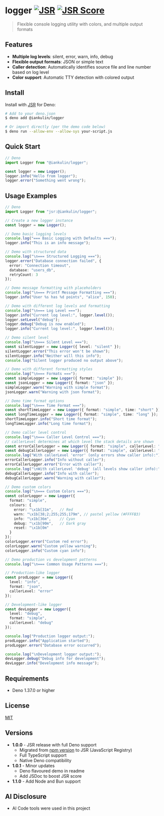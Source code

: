 # logger [![JSR](https://jsr.io/badges/@iankulin/logger)](https://jsr.io/@iankulin/logger) [![JSR Score](https://jsr.io/badges/@iankulin/logger/score)](https://jsr.io/@iankulin/logger/score)

> Flexible console logging utility with colors, and multiple output formats

## Features

- **Multiple log levels**: silent, error, warn, info, debug
- **Flexible output formats**: JSON or simple text
- **Caller detection**: Automatically identifies source file and line number
  based on log level
- **Color support**: Automatic TTY detection with colored output

## Install

Install with [JSR](https://jsr.io/@iankulin/logger) for Deno:

```sh
# Add to your deno.json
$ deno add @iankulin/logger

# Or import directly (per the demo code below)
$ deno run --allow-env --allow-sys your-script.js
```

## Quick Start

```typescript
// Deno 
import Logger from "@iankulin/logger";

const logger = new Logger();
logger.info("Hello from logger");
logger.error("Something went wrong");
```

## Usage Examples


```typescript
// Deno
import Logger from "jsr:@iankulin/logger";

// Create a new logger instance
const logger = new Logger();

// Demo basic logging levels
console.log("=== Basic Logging with Defaults ===");
logger.info("This is an info message");

// Demo with structured data
console.log("\n=== Structured Logging ===");
logger.error("Database connection failed", {
  error: "Connection timeout",
  database: "users_db",
  retryCount: 3
});

// Demo message formatting with placeholders
console.log("\n=== Printf Message Formatting ===");
logger.info("User %s has %d points", "alice", 150);

// Demo with different log levels and formatting
console.log("\n=== Log Level ===");
logger.info("Current log level:", logger.level());
logger.setLevel("debug");
logger.debug("Debug is now enabled");
logger.info("Current log level:", logger.level());

// Demo silent level
console.log("\n=== Silent Level ===");
const silentLogger = new Logger({ level: "silent" });
silentLogger.error("This error won't be shown");
silentLogger.info("Neither will this info");
console.log("Silent logger produced no output above");

// Demo with different formatting styles
console.log("\n=== Formats ===");
const simpleLogger = new Logger({ format: "simple" });
const jsonLogger = new Logger({ format: "json" });
simpleLogger.warn("Warning with simple format");
jsonLogger.warn("Warning with json format");

// Demo time format options
console.log("\n=== Time Format ===");
const shortTimeLogger = new Logger({ format: "simple", time: "short" });
const longTimeLogger = new Logger({ format: "simple", time: "long" });
shortTimeLogger.info("Short time format");
longTimeLogger.info("Long time format");

// Demo caller level control
console.log("\n=== Caller Level Control ===");
// callerLevel determines at which level the stack details are shown
const errorCallerLogger = new Logger({ format: "simple", callerLevel: "error" });
const debugCallerLogger = new Logger({ format: "simple", callerLevel: "debug" });
console.log("With callerLevel 'error' (only errors show caller info):");
errorCallerLogger.info("Info without caller");
errorCallerLogger.error("Error with caller");
console.log("\nWith callerLevel 'debug' (all levels show caller info):");
debugCallerLogger.info("Info with caller");
debugCallerLogger.warn("Warning with caller");

// Demo custom colors
console.log("\n=== Custom Colors ===");
const colorLogger = new Logger({
  format: "simple",
  colours: {
    error: "\x1b[31m",   // Red
    warn: "\x1b[38;2;255;255;179m", // pastel yellow (#FFFFB3)
    info: "\x1b[36m",    // Cyan
    debug: "\x1b[90m",   // Dark gray
    reset: "\x1b[0m"
  }
});
colorLogger.error("Custom red error");
colorLogger.warn("Custom yellow warning");
colorLogger.info("Custom cyan info");

// Demo production vs development patterns
console.log("\n=== Common Usage Patterns ===");

// Production-like logger
const prodLogger = new Logger({
  level: "info",
  format: "json",
  callerLevel: "error"
});

// Development-like logger
const devLogger = new Logger({
  level: "debug",
  format: "simple",
  callerLevel: "debug"
});

console.log("Production logger output:");
prodLogger.info("Application started");
prodLogger.error("Database error occurred");

console.log("\nDevelopment logger output:");
devLogger.debug("Debug info for development");
devLogger.info("Development info message");
```

## Requirements

- Deno 1.37.0 or higher

## License

[MIT](LICENSE)

## Versions

- **1.0.0** - JSR release with full Deno support
  - Migrated from [npm version](https://www.npmjs.com/package/@iankulin/logger)
    to JSR (JavaScript Registry)
  - Full TypeScript support
  - Native Deno compatibility
- **1.0.1** - Minor updates
  - Deno flavoured demo in readme
  - Add JSDoc to boost JSR score
- **1.1.0** - Add Node and Bun support

## AI Disclosure

- AI Code tools were used in this project
